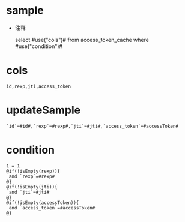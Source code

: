 sample
===
* 注释

	select #use("cols")# from access_token_cache where #use("condition")#

cols
===

	id,rexp,jti,access_token

updateSample
===

	`id`=#id#,`rexp`=#rexp#,`jti`=#jti#,`access_token`=#accessToken#

condition
===

	1 = 1  
	@if(!isEmpty(rexp)){
	 and `rexp`=#rexp#
	@}
	@if(!isEmpty(jti)){
	 and `jti`=#jti#
	@}
	@if(!isEmpty(accessToken)){
	 and `access_token`=#accessToken#
	@}
	
